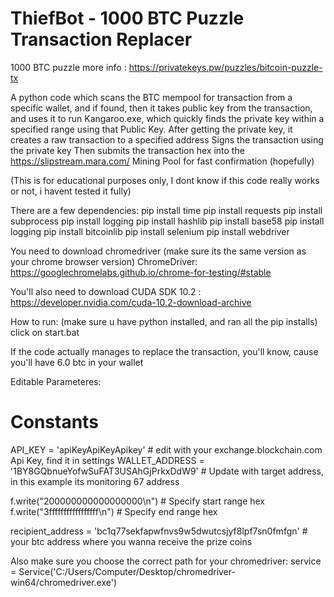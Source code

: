 # ThiefBot - 1000 BTC Puzzle Transaction Replacer

1000 BTC puzzle more info : https://privatekeys.pw/puzzles/bitcoin-puzzle-tx

A python code which scans the BTC mempool for transaction from a specific wallet, and if found, then it takes public key from the transaction, and uses it to run Kangaroo.exe, which quickly finds the private key within a specified range using that Public Key. 
After getting the private key, it creates a raw transaction to a specified address
Signs the transaction using the private key
Then submits the transaction hex into the https://slipstream.mara.com/ Mining Pool for fast confirmation (hopefully) 

(This is for educational purposes only, I dont know if this code really works or not, i havent tested it fully)

There are a few dependencies:
pip install time
pip install requests
pip install subprocess
pip install logging
pip install hashlib
pip install base58
pip install logging
pip install bitcoinlib
pip install selenium
pip install webdriver

You need to download chromedriver (make sure its the same version as your chrome browser version) 
ChromeDriver: https://googlechromelabs.github.io/chrome-for-testing/#stable

You'll also need to download  CUDA SDK 10.2 : https://developer.nvidia.com/cuda-10.2-download-archive

How to run:
(make sure u have python installed, and ran all the pip installs)
click on start.bat

If the code actually manages to replace the transaction, you'll know, cause you'll have 6.0 btc in your wallet

Editable Parameteres:
# Constants
API_KEY = 'apiKeyApiKeyApikey' # edit with your exchange.blockchain.com Api Key, find it in settings
WALLET_ADDRESS = '1BY8GQbnueYofwSuFAT3USAhGjPrkxDdW9'  # Update with target address, in this example its monitoring 67 address

f.write("200000000000000000\n")  # Specify start range hex
f.write("3fffffffffffffffff\n")  # Specify end range hex

recipient_address = 'bc1q77sekfapwfnvs9w5dwutcsjyf8lpf7sn0fmfgn' # your btc address where you wanna receive the prize coins

Also make sure you choose the correct path for your chromedriver:   service = Service('C:/Users/Computer/Desktop/chromedriver-win64/chromedriver.exe')
